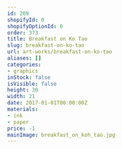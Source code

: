 ```yaml
---
id: 209
shopifyId: 0
shopifyOptionId: 0
order: 373
title: Breakfast on Ko Tao
slug: breakfast-on-ko-tao
url: art-works/breakfast-on-ko-tao
aliases: []
categories:
- graphics
inStock: false
isVisible: false
height: 30
width: 21
date: 2017-01-01T00:00:00Z
materials:
- ink
- paper
price: -1
mainImage: breakfast_on_koh_tao.jpg
---
```

